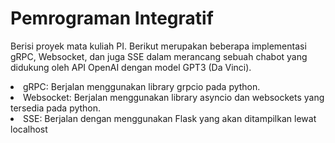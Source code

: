 # Pemrograman Integratif
Berisi proyek mata kuliah PI. Berikut merupakan beberapa implementasi gRPC, Websocket, dan juga SSE dalam merancang sebuah chabot yang didukung oleh API OpenAI dengan model GPT3 (Da Vinci).

<li>gRPC: Berjalan menggunakan library grpcio pada python.</li>
<li>Websocket: Berjalan menggunakan library asyncio dan websockets yang tersedia pada python.</li>
<li>SSE: Berjalan dengan menggunakan Flask yang akan ditampilkan lewat localhost</li>
